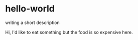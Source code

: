 # hello-world
writing a short description


Hi, I'd like to eat something but the food is so expensive here.

